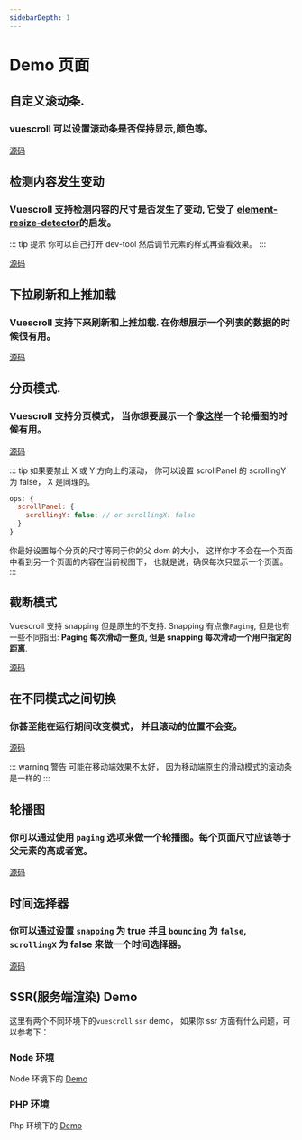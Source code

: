 ```yaml
---
sidebarDepth: 1
---
```


# Demo 页面

## 自定义滚动条.

### vuescroll 可以设置滚动条是否保持显示,颜色等。

<ClientOnly>
<Demo-Basic-SetPositionAndKeepShow />
</ClientOnly>

[源码](https://github.com/YvesCoding/vuescrolljs/blob/master/docs/.vuepress/components/Demo/Basic/SetPositionAndKeepShow.vue)

## 检测内容发生变动

### Vuescroll 支持检测内容的尺寸是否发生了变动, 它受了 [element-resize-detector](https://github.com/wnr/element-resize-detector)的启发。

::: tip 提示
你可以自己打开 dev-tool 然后调节元素的样式再查看效果。
:::

<ClientOnly>
<Demo-Basic-DetectSizeChange />
</ClientOnly>

[源码](https://github.com/YvesCoding/vuescrolljs/blob/master/docs/.vuepress/components/Demo/Basic/DetectSizeChange.vue)

## 下拉刷新和上推加载

### Vuescroll 支持下来刷新和上推加载. 在你想展示一个列表的数据的时候很有用。

<ClientOnly>
<Demo-Basic-PullRefreshOrPushLoad />
</ClientOnly>

[源码](https://github.com/YvesCoding/vuescrolljs/blob/master/docs/.vuepress/components/Demo/Basic/PullRefreshOrPushLoad.vue)

## 分页模式.

### Vuescroll 支持分页模式， 当你想要展示一个像[这样](http://element-cn.eleme.io/#/zh-CN/component/carousel)一个轮播图的时候有用。

<ClientOnly>
<Demo-Basic-Paging />
</ClientOnly>

[源码](https://github.com/YvesCoding/vuescrolljs/blob/master/docs/.vuepress/components/Demo/Basic/Paging.vue)

::: tip
如果要禁止 X 或 Y 方向上的滚动， 你可以设置 scrollPanel 的 scrollingY 为 false， X 是同理的。

```javascript
ops: {
  scrollPanel: {
    scrollingY: false; // or scrollingX: false
  }
}
```

你最好设置每个分页的尺寸等同于你的父 dom 的大小， 这样你才不会在一个页面中看到另一个页面的内容在当前视图下， 也就是说，确保每次只显示一个页面。
:::

## 截断模式

Vuescroll 支持 snapping 但是原生的不支持. Snapping 有点像`Paging`, 但是也有一些不同指出: **Paging 每次滑动一整页, 但是 snapping 每次滑动一个用户指定的距离**.

<ClientOnly>
<Demo-Basic-Snapping />
</ClientOnly>

[源码](https://github.com/YvesCoding/vuescrolljs/blob/master/docs/.vuepress/components/Demo/Basic/Snapping.vue)

## 在不同模式之间切换

### 你甚至能在运行期间改变模式， 并且滚动的位置不会变。

<ClientOnly>
<Demo-Basic-SwitchMode />
</ClientOnly>

[源码](https://github.com/YvesCoding/vuescrolljs/blob/master/docs/.vuepress/components/Demo/Basic/SwitchMode.vue)

::: warning 警告
可能在移动端效果不太好， 因为移动端原生的滑动模式的滚动条是一样的
:::

## 轮播图

### 你可以通过使用 `paging` 选项来做一个轮播图。每个页面尺寸应该等于父元素的高或者宽。

<ClientOnly>
<Demo-Advance-MakeACarousel />
</ClientOnly>

[源码](https://github.com/YvesCoding/vuescrolljs/blob/master/docs/.vuepress/components/Demo/Advance/MakeACarousel.vue)

## 时间选择器

### 你可以通过设置 `snapping` 为 true 并且 `bouncing` 为 `false`, `scrollingX` 为 false 来做一个时间选择器。

<ClientOnly>
<Demo-Advance-MakeATimePicker />
</ClientOnly>

[源码](https://github.com/YvesCoding/vuescrolljs/blob/master/docs/.vuepress/components/Demo/Advance/MakeATimePicker.vue)

## SSR(服务端渲染) Demo

这里有两个不同环境下的`vuescroll` `ssr` demo， 如果你 ssr 方面有什么问题，可以参考下：

### Node 环境

Node 环境下的 [Demo](https://github.com/YvesCoding/vuescroll-ssr-node)

### PHP 环境

Php 环境下的 [Demo](https://github.com/YvesCoding/vuescroll-ssr-php)
